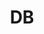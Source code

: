 ---
title: "DB"
layout: category
permalink: /study/database/
author_profile: true
taxonomy: Database
sidebar:
  nav: "categories"
---